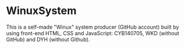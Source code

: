 # WinuxSystem
This is a self-made "Winux" system producer (GitHub account) built by using front-end HTML, CSS and JavaScript: CYB140705, WKD (without GitHub) and DYH (without Github).
